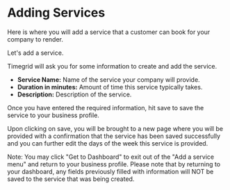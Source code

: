 # Adding Services

Here is where you will add a service that a customer can book for your company to render.

Let's add a service.

Timegrid will ask you for some information to create and add the service.

* **Service Name:** Name of the service your company will provide.
* **Duration in minutes:** Amount of time this service typically takes.
* **Description:** Description of the service. 

Once you have entered the required information, hit save to save the service to your business profile. 

Upon clicking on save, you will be brought to a new page where you will be provided with a confirmation that the service has been saved successfully and you can further edit the days of the week this service is provided.

Note: You may click "Get to Dashboard" to exit out of the "Add a service menu" and return to your business profile. Please note that by returning to your dashboard, any fields previously filled with information will NOT be saved to the service that was being created.

